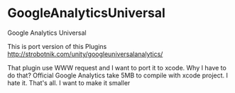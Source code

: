 GoogleAnalyticsUniversal
========================

Google Analytics Universal

This is port version of this Plugins
http://strobotnik.com/unity/googleuniversalanalytics/

That plugin use WWW request and I want to port it to xcode.
Why I have to do that?
Official Google Analytics take 5MB to compile with xcode project. I hate it. That's all.
I want to make it smaller
